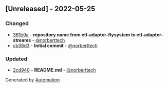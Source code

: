 ## [Unreleased] - 2022-05-25

### Changed
- [361b9a](https://github.com/flow-php/etl-adapter-streams/commit/361b9a90e49efbfbdd1140ecf279dcb13efab167) - **repository name from etl-adapter-flysystem to etl-adapter-streams** - [@norberttech](https://github.com/norberttech)
- [cb38d3](https://github.com/flow-php/etl-adapter-streams/commit/cb38d384e8852b3ad6a036e03c84374253ee99ea) - **Initial commit** - [@norberttech](https://github.com/norberttech)

### Updated
- [2cd940](https://github.com/flow-php/etl-adapter-streams/commit/2cd9402b0d8d11a27c501bbf67e4d63f75d78e02) - **README.md** - [@norberttech](https://github.com/norberttech)

Generated by [Automation](https://github.com/aeon-php/automation)